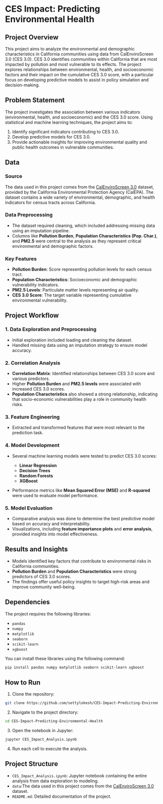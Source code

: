 
# CES Impact: Predicting Environmental Health

## Project Overview

This project aims to analyze the environmental and demographic characteristics in California communities using data from CalEnviroScreen 3.0 (CES 3.0). CES 3.0 identifies communities within California that are most impacted by pollution and most vulnerable to its effects. The project explores relationships between environmental, health, and socioeconomic factors and their impact on the cumulative CES 3.0 score, with a particular focus on developing predictive models to assist in policy simulation and decision-making.

## Problem Statement

The project investigates the association between various indicators (environmental, health, and socioeconomic) and the CES 3.0 score. Using statistical and machine learning techniques, the project aims to:
1. Identify significant indicators contributing to CES 3.0.
2. Develop predictive models for CES 3.0.
3. Provide actionable insights for improving environmental quality and public health outcomes in vulnerable communities.

## Data

### Source
The data used in this project comes from the [CalEnviroScreen 3.0](https://data.ca.gov/dataset/calenviroscreen-3-0-results) dataset, provided by the California Environmental Protection Agency (CalEPA). The dataset contains a wide variety of environmental, demographic, and health indicators for census tracts across California.

### Data Preprocessing
- The dataset required cleaning, which included addressing missing data using an imputation pipeline.
- Columns like **Pollution Burden**, **Population Characteristics (Pop. Char.)**, and **PM2.5** were central to the analysis as they represent critical environmental and demographic factors.

### Key Features
- **Pollution Burden**: Score representing pollution levels for each census tract.
- **Population Characteristics**: Socioeconomic and demographic vulnerability indicators.
- **PM2.5 Levels**: Particulate matter levels representing air quality.
- **CES 3.0 Score**: The target variable representing cumulative environmental vulnerability.

## Project Workflow

### 1. Data Exploration and Preprocessing
- Initial exploration included loading and cleaning the dataset.
- Handled missing data using an imputation strategy to ensure model accuracy.

### 2. Correlation Analysis
- **Correlation Matrix**: Identified relationships between CES 3.0 score and various predictors.
- Higher **Pollution Burden** and **PM2.5 levels** were associated with increased CES 3.0 scores.
- **Population Characteristics** also showed a strong relationship, indicating that socio-economic vulnerabilities play a role in community health risks.

### 3. Feature Engineering
- Extracted and transformed features that were most relevant to the prediction task.
  
### 4. Model Development
- Several machine learning models were tested to predict CES 3.0 scores:
  - **Linear Regression**
  - **Decision Trees**
  - **Random Forests**
  - **XGBoost**
  
- Performance metrics like **Mean Squared Error (MSE)** and **R-squared** were used to evaluate model performance.

### 5. Model Evaluation
- Comparative analysis was done to determine the best predictive model based on accuracy and interpretability.
- Visualizations, including **feature importance plots** and **error analysis**, provided insights into model effectiveness.

## Results and Insights

- Models identified key factors that contribute to environmental risks in California communities.
- **Pollution Burden** and **Population Characteristics** were strong predictors of CES 3.0 scores.
- The findings offer useful policy insights to target high-risk areas and improve community well-being.

## Dependencies

The project requires the following libraries:
- `pandas`
- `numpy`
- `matplotlib`
- `seaborn`
- `scikit-learn`
- `xgboost`

You can install these libraries using the following command:
```bash
pip install pandas numpy matplotlib seaborn scikit-learn xgboost
```

## How to Run

1. Clone the repository:
```bash
git clone https://github.com/settylokesh/CES-Impact-Predicting-Environmental-Health.git
```

2. Navigate to the project directory:
```bash
cd CES-Impact-Predicting-Environmental-Health
```

3. Open the notebook in Jupyter:
```bash
jupyter CES_Impact_Analysis.ipynb
```

4. Run each cell to execute the analysis.

## Project Structure

- `CES_Impact_Analysis.ipynb`: Jupyter notebook containing the entire analysis from data exploration to modeling.
- `data`:The data used in this project comes from the [CalEnviroScreen 3.0](https://data.ca.gov/dataset/calenviroscreen-3-0-results) dataset.
- `README.md`: Detailed documentation of the project.
  
